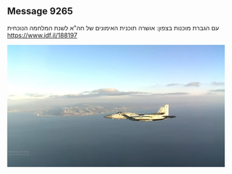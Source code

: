 ## Message 9265

עם הגברת מוכנות בצפון:
אושרה תוכנית האימונים של חה"א לשנת המלחמה הנוכחית
https://www.idf.il/188197

![Photo](./9265/9265_photo.jpg)
